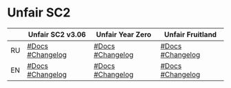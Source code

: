# Unfair SC2

|    | Unfair SC2 v3.06 | Unfair Year Zero | Unfair Fruitland |
|----|------------|------------------|------------------|
| RU | [#Docs](./docs/ru/unfair-sc2/index.md) [#Changelog](./docs/ru/unfair-sc2/changelog.md) | [#Docs](./docs/ru/unfair-year-zero/docs.md) [#Changelog](./docs/ru/unfair-year-zero/changelog.md) | [#Docs](./docs/ru/unfair-fruitland/docs.md) [#Changelog](./docs/ru/unfair-fruitland/changelog.md) |
| EN | [#Docs](./docs/en/unfair-sc2/index.md) [#Changelog](./docs/en/unfair-sc2/changelog.md) | [#Docs](./docs/en/unfair-year-zero/docs.md) [#Changelog](./docs/en/unfair-year-zero/changelog.md) | [#Docs](./docs/en/unfair-fruitland/docs.md) [#Changelog](./docs/en/unfair-fruitland/changelog.md) |
